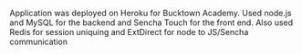 

Application was deployed on Heroku for Bucktown Academy. Used node.js and MySQL for the backend and Sencha Touch for the front end. Also used Redis for session uniquing and ExtDirect for node to JS/Sencha communication

